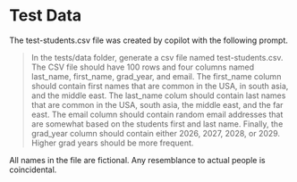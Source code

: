 # Test Data
The test-students.csv file was created by copilot with the following prompt.

> In the tests/data folder, generate a csv file named test-students.csv. The CSV
file should have 100 rows and four columns named last_name, first_name,
grad_year, and email. The first_name column should contain first names that are
common in the USA, in south asia, and the middle east. The last_name colum
should contain last names that are common in the USA, south asia, the middle
east, and the far east. The email column should contain random email addresses
that are somewhat based on the students first and last name. Finally, the
grad_year column should contain either 2026, 2027, 2028, or 2029. Higher grad
years should be more frequent.

All names in the file are fictional. Any resemblance to actual people is
coincidental.